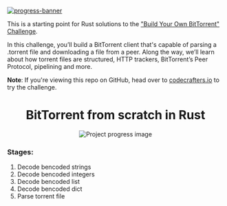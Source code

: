 [![progress-banner](https://backend.codecrafters.io/progress/bittorrent/658a5c48-e4ac-4f55-9387-cb1efe570e41)](https://app.codecrafters.io/users/codecrafters-bot?r=2qF)

This is a starting point for Rust solutions to the
["Build Your Own BitTorrent" Challenge](https://app.codecrafters.io/courses/bittorrent/overview).

In this challenge, you’ll build a BitTorrent client that's capable of parsing a
.torrent file and downloading a file from a peer. Along the way, we’ll learn
about how torrent files are structured, HTTP trackers, BitTorrent’s Peer
Protocol, pipelining and more.

**Note**: If you're viewing this repo on GitHub, head over to
[codecrafters.io](https://codecrafters.io) to try the challenge.


<h1 align="center">BitTorrent from scratch in Rust</h1>

<div align="center">
    <img src="/rust-image-3.png" alt="Project progress image">
</div>

### Stages:
1. Decode bencoded strings
2. Decode bencoded integers
3. Decode bencoded list
4. Decode bencoded dict
5. Parse torrent file
